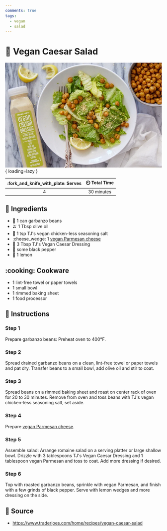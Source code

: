 ```yaml
---
comments: true
tags:
  - vegan
  - salad
---
```

# :green_salad: Vegan Caesar Salad

![Vegan Caesar Salad](../assets/images/vegan-caesar-salad.png){ loading=lazy }

| :fork_and_knife_with_plate: Serves | :timer_clock: Total Time |
|:----------------------------------:|:-----------------------: |
| 4 | 30 minutes |

## :salt: Ingredients

- :falafel: 1 can garbanzo beans
- :olive: 1 Tbsp olive oil
- :salt: 1 tsp TJ's vegan chicken-less seasoning salt
- :cheese_wedge: 1 [vegan Parmesan cheese][1]
- :green_salad: 3 Tbsp TJ's Vegan Caesar Dressing
- :salt: some black pepper
- :lemon: 1 lemon

## :cooking: Cookware

- 1 lint-free towel or paper towels
- 1 small bowl
- 1 rimmed baking sheet
- 1 food processor

## :pencil: Instructions

### Step 1

Prepare garbanzo beans: Preheat oven to 400°F.

### Step 2

Spread drained garbanzo beans on a clean, lint-free towel or paper towels and pat dry. Transfer beans to a small bowl,
add olive oil and stir to coat.

### Step 3

Spread beans on a rimmed baking sheet and roast on center rack of oven for 20 to 30 minutes. Remove from oven and toss
beans with TJ's vegan chicken-less seasoning salt, set aside.

### Step 4

Prepare [vegan Parmesan cheese][1].

### Step 5

Assemble salad: Arrange romaine salad on a serving platter or large shallow bowl. Drizzle with 3 tablespoons TJ's Vegan
Caesar Dressing and 1 tablespoon vegan Parmesan and toss to coat. Add more dressing if desired.

### Step 6

Top with roasted garbanzo beans, sprinkle with vegan Parmesan, and finish with a few grinds of black pepper. Serve with
lemon wedges and more dressing on the side.

## :link: Source

- <https://www.traderjoes.com/home/recipes/vegan-caesar-salad>

[1]: <../ingredients/vegan-parmesan.md>

